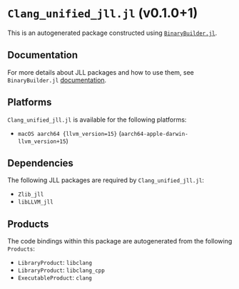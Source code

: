 # `Clang_unified_jll.jl` (v0.1.0+1)

This is an autogenerated package constructed using [`BinaryBuilder.jl`](https://github.com/JuliaPackaging/BinaryBuilder.jl).

## Documentation

For more details about JLL packages and how to use them, see `BinaryBuilder.jl` [documentation](https://docs.binarybuilder.org/stable/jll/).

## Platforms

`Clang_unified_jll.jl` is available for the following platforms:

* `macOS aarch64 {llvm_version=15}` (`aarch64-apple-darwin-llvm_version+15`)

## Dependencies

The following JLL packages are required by `Clang_unified_jll.jl`:

* `Zlib_jll`
* `libLLVM_jll`

## Products

The code bindings within this package are autogenerated from the following `Products`:

* `LibraryProduct`: `libclang`
* `LibraryProduct`: `libclang_cpp`
* `ExecutableProduct`: `clang`
